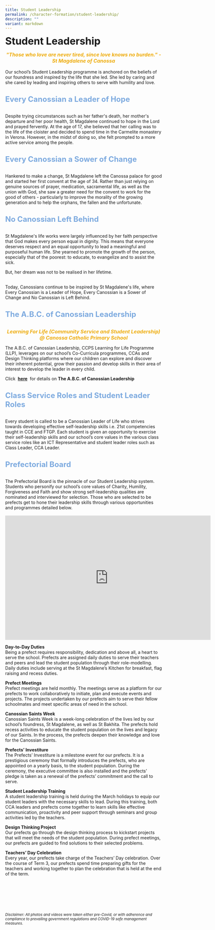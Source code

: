 ```yaml
---
title: Student Leadership
permalink: /character-formation/student-leadership/
description: ""
variant: markdown
---
```

<b><font size="6">Student Leadership</font></b>

<center>
<b><font size="3" color="#eeac0d"><em>"Those who love are never tired, since love knows no burden." - St Magdalene of Canossa</em></font></b>
</center>

<br>
Our school’s Student Leadership programme is anchored on the beliefs of our foundress and inspired by the life that she led. She led by caring and she cared by leading and inspiring others to serve with humility and love.  
<br>
<br>  

<b><font size="5" color="#7daadf">Every Canossian a Leader of Hope</font></b>

<br>  
Despite trying circumstances such as her father's death, her mother's departure and her poor health, St Magdalene continued to hope in the Lord and prayed fervently. At the age of 17, she believed that her calling was to the life of the cloister and decided to spend time in the Carmelite monastery in Verona. However, in the midst of doing so, she felt prompted to a more active service among the people.  
<br>
<br>  

<b><font size="5" color="#7daadf">Every Canossian a Sower of Change</font></b>

<br>
Hankered to make a change, St Magdalene left the Canossa palace for good and started her first convent at the age of 34. Rather than just relying on genuine sources of prayer, medication, sacramental life, as well as the union with God, she saw a greater need for the convent to work for the good of others - particularly to improve the morality of the growing generation and to help the orphans, the fallen and the unfortunate.  
<br>
<br>  

<b><font size="5" color="#7daadf">No Canossian Left Behind</font></b>

<br>  
St Magdalene's life works were largely influenced by her faith perspective that God makes every person equal in dignity. This means that everyone deserves respect and an equal opportunity to lead a meaningful and purposeful human life. She yearned to promote the growth of the person, especially that of the poorest: to educate, to evangelize and to assist the sick.  
<br>

But, her dream was not to be realised in her lifetime.  

<br>
Today, Canossians continue to be inspired by St Magdalene's life, where  
Every Canossian is a Leader of Hope,  
Every Canossian is a Sower of Change and  
No Canossian is Left Behind.  
<br>
<br>  

<b><font size="5" color="#7daadf">The A.B.C. of Canossian Leadership</font></b>

<br>
<center><b><font size="3" color="#eeac0d"><em>Learning For Life (Community Service and Student Leadership) @ Canossa Catholic Primary School</em></font></b></center>

The A.B.C. of Canossian Leadership, CCPS Learning for Life Programme (LLP), leverages on our school’s Co-Curricula programmes, CCAs and Design Thinking platforms where our children can explore and discover their inherent potential, grow their passion and develop skills in their area of interest to develop the leader in every child. 
<br>

Click &nbsp;**[here](https://www.canossacatholicpri.moe.edu.sg/flagship-programmes/pace-at-ccps/)**&nbsp; for details on <b>The A.B.C. of Canossian Leadership</b>
<br>
<br>

<b><font size="5" color="#7daadf">Class Service Roles and Student Leader Roles</font></b>

<br>
Every student is called to be a Canossian Leader of Life who strives towards developing effective self-leadership skills i.e. 21st competencies taught in CCE and FTGP. Each student is given an opportunity to exercise their self-leadership skills and our school’s core values in the various class service roles like an ICT Representative and student leader roles such as Class Leader, CCA Leader.  
<br>
<br>  

<b><font size="5" color="#7daadf">Prefectorial Board</font></b>

<br>
The Prefectorial Board is the pinnacle of our Student Leadership system. Students who personify our school’s core values of Charity, Humility, Forgiveness and Faith and show strong self-leadership qualities are nominated and interviewed for selection. Those who are selected to be prefects get to hone their leadership skills through various opportunities and programmes detailed below.
<br>
<br>
<center>
<iframe allowfullscreen="true" height="400" width="660" frameborder="0" src="https://docs.google.com/presentation/d/e/2PACX-1vR3MVDb6HgO2OcmeLfungwvL-Jrbe8YS9QS51uO_X9Ru-3pt0NC0GYGUuos06Ad7ZI1cehR4LUaKdJZ/embed?start=true&amp;loop=true&amp;delayms=3000"></iframe>
</center>

<b>Day-to-Day Duties</b>
<br>
Being a prefect requires responsibility, dedication and above all, a heart to serve the school. Prefects are assigned daily duties to serve their teachers and peers and lead the student population through their role-modelling. Daily duties include serving at the St Magdalene’s Kitchen for breakfast, flag raising and recess duties.

<b>Prefect Meetings</b>
<br>
Prefect meetings are held monthly. The meetings serve as a platform for our prefects to work collaboratively to initiate, plan and execute events and projects. The projects undertaken by our prefects aim to serve their fellow schoolmates and meet specific areas of need in the school.

<b>Canossian Saints Week</b>
<br>
Canossian Saints Week is a week-long celebration of the lives led by our school’s foundress, St Magdalene, as well as St Bakhita. The prefects hold recess activities to educate the student population on the lives and legacy of our Saints. In the process, the prefects deepen their knowledge and love for the Canossian Saints.

<b>Prefects’ Investiture</b>
<br>
The Prefects’ Investiture is a milestone event for our prefects. It is a prestigious ceremony that formally introduces the prefects, who are appointed on a yearly basis, to the student population. During the ceremony, the executive committee is also installed and the prefects’ pledge is taken as a renewal of the prefects’ commitment and the call to serve.

<b>Student Leadership Training</b>
<br>
A student leadership training is held during the March holidays to equip our student leaders with the necessary skills to lead. During this training, both CCA leaders and prefects come together to learn skills like effective communication, proactivity and peer support through seminars and group activities led by the teachers.    

<b>Design Thinking Project</b>
<br>
Our prefects go through the design thinking process to kickstart projects that will meet the needs of the student population. During prefect meetings, our prefects are guided to find solutions to their selected problems.  

<b>Teachers’ Day Celebration</b>
<br>
Every year, our prefects take charge of the Teachers’ Day celebration. Over the course of Term 3, our prefects spend time preparing gifts for the teachers and working together to plan the celebration that is held at the end of the term.


<br><br><br><br><br><br>
<sup>_Disclaimer: All photos and videos were taken either pre-Covid, or with adherence and compliance to prevailing government regulations and COVID-19 safe management measures._</sup>
